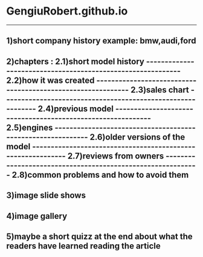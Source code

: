 # GengiuRobert.github.io
----------------------------------------------------
1)short company history example: bmw,audi,ford
------------------------------------------------------
2)chapters : 2.1)short model history
              ------------------------------------------------------------
             2.2)how it was created
             ------------------------------------------------------------
             2.3)sales chart
             ------------------------------------------------------------
             2.4)previous model
             ------------------------------------------------------------
             2.5)engines
             ------------------------------------------------------------
             2.6)older versions of the model
             ------------------------------------------------------------
             2.7)reviews from owners
             ------------------------------------------------------------
             2.8)common problems and how to avoid them
------------------------------------------------------------
3)image slide shows
------------------------------------------------------------
4)image gallery
------------------------------------------------------------
5)maybe a short quizz at the end about what the readers have learned reading the article
------------------------------------------------------------
